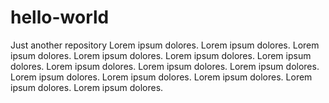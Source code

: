 # hello-world
Just another repository
Lorem ipsum dolores. Lorem ipsum dolores. Lorem ipsum dolores. Lorem ipsum dolores. Lorem ipsum dolores. Lorem ipsum dolores. Lorem ipsum dolores. Lorem ipsum dolores. Lorem ipsum dolores. Lorem ipsum dolores. Lorem ipsum dolores. Lorem ipsum dolores. Lorem ipsum dolores. Lorem ipsum dolores. 
